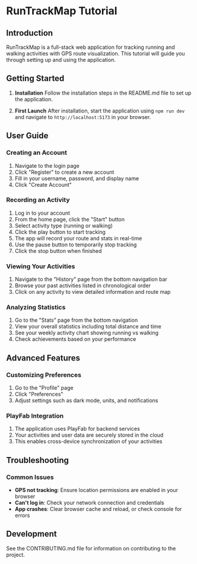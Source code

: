 # RunTrackMap Tutorial

## Introduction
RunTrackMap is a full-stack web application for tracking running and walking activities with GPS route visualization. This tutorial will guide you through setting up and using the application.

## Getting Started
1. **Installation**
   Follow the installation steps in the README.md file to set up the application.

2. **First Launch**
   After installation, start the application using `npm run dev` and navigate to `http://localhost:5173` in your browser.

## User Guide
### Creating an Account
1. Navigate to the login page
2. Click "Register" to create a new account
3. Fill in your username, password, and display name
4. Click "Create Account"

### Recording an Activity
1. Log in to your account
2. From the home page, click the "Start" button
3. Select activity type (running or walking)
4. Click the play button to start tracking
5. The app will record your route and stats in real-time
6. Use the pause button to temporarily stop tracking
7. Click the stop button when finished

### Viewing Your Activities
1. Navigate to the "History" page from the bottom navigation bar
2. Browse your past activities listed in chronological order
3. Click on any activity to view detailed information and route map

### Analyzing Statistics
1. Go to the "Stats" page from the bottom navigation
2. View your overall statistics including total distance and time
3. See your weekly activity chart showing running vs walking
4. Check achievements based on your performance

## Advanced Features
### Customizing Preferences
1. Go to the "Profile" page
2. Click "Preferences"
3. Adjust settings such as dark mode, units, and notifications

### PlayFab Integration
1. The application uses PlayFab for backend services
2. Your activities and user data are securely stored in the cloud
3. This enables cross-device synchronization of your activities

## Troubleshooting
### Common Issues
- **GPS not tracking**: Ensure location permissions are enabled in your browser
- **Can't log in**: Check your network connection and credentials
- **App crashes**: Clear browser cache and reload, or check console for errors

## Development
See the CONTRIBUTING.md file for information on contributing to the project.
